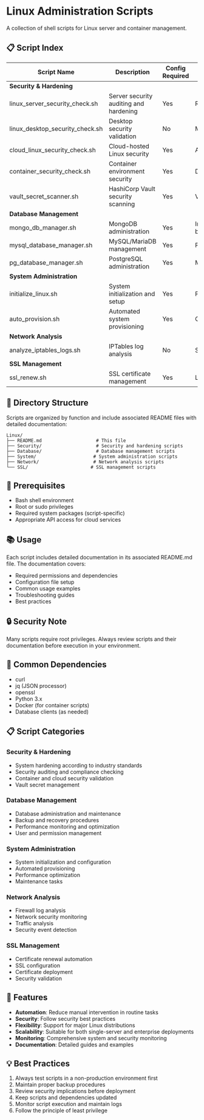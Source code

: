 # Linux Administration Scripts

A collection of shell scripts for Linux server and container management.

## 📋 Script Index

| Script Name | Description | Config Required | Notes |
|------------|-------------|-----------------|-------|
| **Security & Hardening** ||||
| linux_server_security_check.sh | Server security auditing and hardening | Yes | RHEL/Ubuntu/CentOS |
| linux_desktop_security_check.sh | Desktop security validation | No | Major distros support |
| cloud_linux_security_check.sh | Cloud-hosted Linux security | Yes | AWS/Azure/GCP |
| container_security_check.sh | Container environment security | Yes | Docker/Kubernetes |
| vault_secret_scanner.sh | HashiCorp Vault security scanning | Yes | Vault integration |
| **Database Management** ||||
| mongo_db_manager.sh | MongoDB administration | Yes | Includes backup/restore |
| mysql_database_manager.sh | MySQL/MariaDB management | Yes | Performance tuning |
| pg_database_manager.sh | PostgreSQL administration | Yes | Maintenance tasks |
| **System Administration** ||||
| initialize_linux.sh | System initialization and setup | Yes | Post-install config |
| auto_provision.sh | Automated system provisioning | Yes | Cloud-ready |
| **Network Analysis** ||||
| analyze_iptables_logs.sh | IPTables log analysis | No | Security insights |
| **SSL Management** ||||
| ssl_renew.sh | SSL certificate management | Yes | Let's Encrypt support |

## 📂 Directory Structure

Scripts are organized by function and include associated README files with detailed documentation:

```
Linux/
├── README.md                    # This file
├── Security/                    # Security and hardening scripts
├── Database/                    # Database management scripts
├── System/                     # System administration scripts
├── Network/                    # Network analysis scripts
└── SSL/                       # SSL management scripts
```

## 🔧 Prerequisites

- Bash shell environment
- Root or sudo privileges
- Required system packages (script-specific)
- Appropriate API access for cloud services

## 📚 Usage

Each script includes detailed documentation in its associated README.md file. The documentation covers:

- Required permissions and dependencies
- Configuration file setup
- Common usage examples
- Troubleshooting guides
- Best practices

## 🔒 Security Note

Many scripts require root privileges. Always review scripts and their documentation before execution in your environment.

## 🔧 Common Dependencies

- curl
- jq (JSON processor)
- openssl
- Python 3.x
- Docker (for container scripts)
- Database clients (as needed)

## 📋 Script Categories

### Security & Hardening
- System hardening according to industry standards
- Security auditing and compliance checking
- Container and cloud security validation
- Vault secret management

### Database Management
- Database administration and maintenance
- Backup and recovery procedures
- Performance monitoring and optimization
- User and permission management

### System Administration
- System initialization and configuration
- Automated provisioning
- Performance optimization
- Maintenance tasks

### Network Analysis
- Firewall log analysis
- Network security monitoring
- Traffic analysis
- Security event detection

### SSL Management
- Certificate renewal automation
- SSL configuration
- Certificate deployment
- Security validation

## 🚀 Features

- **Automation**: Reduce manual intervention in routine tasks
- **Security**: Follow security best practices
- **Flexibility**: Support for major Linux distributions
- **Scalability**: Suitable for both single-server and enterprise deployments
- **Monitoring**: Comprehensive system and security monitoring
- **Documentation**: Detailed guides and examples

## 💡 Best Practices

1. Always test scripts in a non-production environment first
2. Maintain proper backup procedures
3. Review security implications before deployment
4. Keep scripts and dependencies updated
5. Monitor script execution and maintain logs
6. Follow the principle of least privilege
